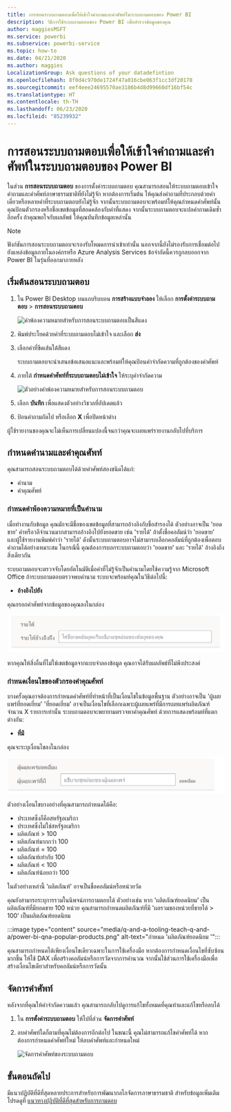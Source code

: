 ```yaml
---
title: การสอนระบบถามตอบเพื่อให้เข้าใจคำถามและคำศัพท์ในระบบถามตอบของ Power BI
description: วิธีการใช้ระบบถามตอบของ Power BI เพื่อสำรวจข้อมูลของคุณ
author: maggiesMSFT
ms.service: powerbi
ms.subservice: powerbi-service
ms.topic: how-to
ms.date: 04/21/2020
ms.author: maggies
LocalizationGroup: Ask questions of your datadefintion
ms.openlocfilehash: 8f0d4c970de1724f47a016cbe063f1cc3df20178
ms.sourcegitcommit: eef4eee24695570ae3186b4d8d99660df16bf54c
ms.translationtype: HT
ms.contentlocale: th-TH
ms.lasthandoff: 06/23/2020
ms.locfileid: "85239932"
---
```

# <a name="teach-qa-to-understand-questions-and-terms-in-power-bi-qa"></a>การสอนระบบถามตอบเพื่อให้เข้าใจคำถามและคำศัพท์ในระบบถามตอบของ Power BI

ในส่วน **การสอนระบบถามตอบ** ของการตั้งค่าระบบถามตอบ คุณสามารถสอนให้ระบบถามตอบเข้าใจคำถามและคำศัพท์ภาษาธรรมชาติที่ยังไม่รู้จัก หากต้องการเริ่มต้น ให้คุณส่งคำถามที่ประกอบด้วยคำเดี่ยวหรือหลายคำที่ระบบถามตอบยังไม่รู้จัก จากนั้นระบบถามตอบจะพร้อมท์ให้คุณกำหนดคำศัพท์นั้น คุณป้อนตัวกรองหรือชื่อเขตข้อมูลที่สอดคล้องกับคำที่แสดง จากนั้นระบบถามตอบจะแปลคำถามเดิมซ้ำอีกครั้ง ถ้าคุณพอใจกับผลลัพธ์ ให้คุณบันทึกข้อมูลเหล่านั้น

> [!NOTE]
> ฟังก์ชันการสอนระบบถามตอบจะรองรับโหมดการนำเข้าเท่านั้น นอกจากนี้ยังไม่รองรับการเชื่อมต่อไปยังแหล่งข้อมูลภายในองค์กรหรือ Azure Analysis Services ข้อจำกัดนี้ควรถูกลบออกจาก Power BI ในรุ่นที่ออกมาภายหลัง

## <a name="start-to-teach-qa"></a>เริ่มต้นสอนระบบถามตอบ

1. ใน Power BI Desktop บนแถบริบบอน **การสร้างแบบจำลอง** ให้เลือก **การตั้งค่าระบบถามตอบ** > **การสอนระบบถามตอบ**

    ![คำพ้องความหมายสำหรับการสอนระบบถามตอบเป็นสีแดง](media/q-and-a-tooling-teach-q-and-a/qna-tooling-teach-synonym-red.png)

2. พิมพ์ประโยคด้วยคำที่ระบบถามตอบไม่เข้าใจ และเลือก **ส่ง**

3. เลือกคำที่ขีดเส้นใต้สีแดง 

    ระบบถามตอบจะนำเสนอข้อเสนอแนะและพร้อมท์ให้คุณป้อนคำจำกัดความที่ถูกต้องของคำศัพท์ 
    
3. ภายใต้ **กำหนดคำศัพท์ที่ระบบถามตอบไม่เข้าใจ** ให้ระบุคำจำกัดความ

    ![ตัวอย่างคำพ้องความหมายสำหรับการสอนระบบถามตอบ](media/q-and-a-tooling-teach-q-and-a/qna-tooling-teach-fixpreview.png)

4. เลือก **บันทึก** เพื่อแสดงตัวอย่างวิชวลที่อัปเดตแล้ว

5. ป้อนคำถามถัดไป หรือเลือก **X** เพื่อปิดหน้าต่าง

ผู้ใช้รายงานของคุณจะไม่เห็นการเปลี่ยนแปลงนี้จนกว่าคุณจะเผยแพร่รายงานกลับไปที่บริการ

## <a name="define-nouns-and-adjectives"></a>กำหนดคำนามและคำคุณศัพท์

คุณสามารถสอนระบบถามตอบได้ด้วยคำศัพท์สองชนิดได้แก่:

- คำนาม
- คำคุณศัพท์

### <a name="define-a-noun-synonym"></a>กำหนดคำพ้องความหมายที่เป็นคำนาม

เมื่อทำงานกับข้อมูล คุณมักจะมีชื่อของเขตข้อมูลที่สามารถอ้างอิงกับชื่อสำรองได้ ตัวอย่างอาจเป็น 'ยอดขาย' คำหรือวลีจำนวนมากสามารถอ้างอิงไปยังยอดขาย เช่น 'รายได้' ถ้าตั้งชื่อคอลัมน์ว่า 'ยอดขาย' และผู้ใช้รายงานพิมพ์คำว่า 'รายได้' ดังนั้นระบบถามตอบอาจไม่สามารถเลือกคอลัมน์ที่ถูกต้องเพื่อตอบคำถามได้อย่างเหมาะสม ในกรณีนี้ คุณต้องการบอกระบบถามตอบว่า 'ยอดขาย' และ 'รายได้' อ้างอิงถึงสิ่งเดียวกัน

ระบบถามตอบจะตรวจจับโดยอัตโนมัติเมื่อคำที่ไม่รู้จักเป็นคำนามโดยใช้ความรู้จาก Microsoft Office ถ้าระบบถามตอบตรวจพบคำนาม ระบบจะพร้อมท์คุณในวิธีต่อไปนี้:

- <your term> **อ้างอิงไปยัง** 

คุณกรอกคำศัพท์จากข้อมูลของคุณลงในกล่อง

![พร้อมท์คำพ้องความหมายสำหรับการสอนระบบถามตอบ](media/q-and-a-tooling-teach-q-and-a/qna-tooling-synonym-prompt.png)

หากคุณให้สิ่งอื่นที่ไม่ใช่เขตข้อมูลจากแบบจำลองข้อมูล คุณอาจได้รับผลลัพธ์ที่ไม่พึงประสงค์

### <a name="define-an-adjective-filter-condition"></a>กำหนดเงื่อนไขของตัวกรองคำคุณศัพท์

บางครั้งคุณอาจต้องการกำหนดคำศัพท์ที่ทำหน้าที่เป็นเงื่อนไขในข้อมูลพื้นฐาน ตัวอย่างอาจเป็น 'ผู้เผยแพร่ที่ยอดเยี่ยม' 'ที่ยอดเยี่ยม' อาจเป็นเงื่อนไขที่เลือกเฉพาะผู้เผยแพร่ที่มีการเผยแพร่ผลิตภัณฑ์จำนวน X รายการเท่านั้น ระบบถามตอบจะพยายามตรวจหาคำคุณศัพท์ ด้วยการแสดงพร้อมท์ที่แตกต่างกัน:

- <field name> **ที่มี**  

คุณจะระบุเงื่อนไขลงในกล่อง

![พร้อมท์คำพ้องความหมายสำหรับการสอนระบบถามตอบ](media/q-and-a-tooling-teach-q-and-a/qna-tooling-adjectives.png)

ตัวอย่างเงื่อนไขบางอย่างที่คุณสามารถกำหนดได้คือ:

- ประเทศซึ่งก็คือสหรัฐอเมริกา
- ประเทศซึ่งไม่ใช่สหรัฐอเมริกา
- ผลิตภัณฑ์ > 100
- ผลิตภัณฑ์มากกว่า 100
- ผลิตภัณฑ์ = 100
- ผลิตภัณฑ์เท่ากับ 100
- ผลิตภัณฑ์ < 100
- ผลิตภัณฑ์น้อยกว่า 100

ในตัวอย่างเหล่านี้ 'ผลิตภัณฑ์' อาจเป็นชื่อคอลัมน์หรือหน่วยวัด 

คุณยังสามารถระบุการรวมในนิพจน์การถามตอบได้ ตัวอย่างเช่น หาก 'ผลิตภัณฑ์ยอดนิยม' เป็นผลิตภัณฑ์ที่มียอดขาย 100 หน่วย คุณสามารถกำหนดผลิตภัณฑ์ที่มี 'ผลรวมของหน่วยที่ขายได้ > 100' เป็นผลิตภัณฑ์ยอดนิยม  

:::image type="content" source="media/q-and-a-tooling-teach-q-and-a/power-bi-qna-popular-products.png" alt-text="กำหนด 'ผลิตภัณฑ์ยอดนิยม '":::

คุณสามารถกำหนดได้เพียงเงื่อนไขเดียวเฉพาะในการใช้เครื่องมือ หากต้องการกำหนดเงื่อนไขที่ซับซ้อนมากขึ้น ให้ใช้ DAX เพื่อสร้างคอลัมน์หรือการวัดจากการคำนวณ จากนั้นใช้ส่วนการใช้เครื่องมือเพื่อสร้างเงื่อนไขเดียวสำหรับคอลัมน์หรือการวัดนั้น

## <a name="manage-terms"></a>จัดการคำศัพท์

หลังจากที่คุณให้คำจำกัดความแล้ว คุณสามารถกลับไปดูการแก้ไขทั้งหมดที่คุณทำและแก้ไขหรือลบได้ 

1. ใน **การตั้งค่าระบบถามตอบ** ให้ไปที่ส่วน **จัดการคำศัพท์**

2. ลบคำศัพท์ใดก็ตามที่คุณไม่ต้องการอีกต่อไป ในขณะนี้ คุณไม่สามารถแก้ไขคำศัพท์ได้ หากต้องการกำหนดคำศัพท์ใหม่ ให้ลบคำศัพท์และกำหนดใหม่

    ![จัดการคำศัพท์ของระบบถามตอบ](media/q-and-a-tooling-teach-q-and-a/qna-manage-terms.png)

## <a name="next-steps"></a>ขั้นตอนถัดไป

มีแนวปฏิบัติที่ดีที่สุดหลายประการสำหรับการพัฒนากลไกจัดการภาษาธรรมชาติ สำหรับข้อมูลเพิ่มเติม โปรดดูที่ [แนวทางปฏิบัติที่ดีที่สุดสำหรับการถามตอบ](q-and-a-best-practices.md)

